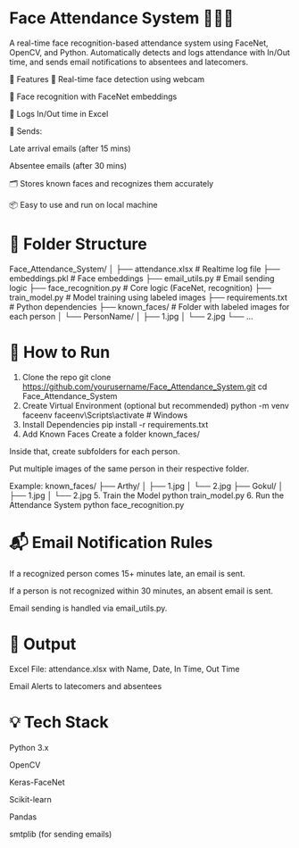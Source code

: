 # Face Attendance System 👨‍💼📸
A real-time face recognition-based attendance system using FaceNet, OpenCV, and Python. Automatically detects and logs attendance with In/Out time, and sends email notifications to absentees and latecomers.

🔧 Features
🎥 Real-time face detection using webcam

🧠 Face recognition with FaceNet embeddings

📁 Logs In/Out time in Excel

📧 Sends:

Late arrival emails (after 15 mins)

Absentee emails (after 30 mins)

🗂 Stores known faces and recognizes them accurately

📦 Easy to use and run on local machine

# 📁 Folder Structure
Face_Attendance_System/
│
├── attendance.xlsx          # Realtime log file
├── embeddings.pkl           # Face embeddings
├── email_utils.py           # Email sending logic
├── face_recognition.py      # Core logic (FaceNet, recognition)
├── train_model.py           # Model training using labeled images
├── requirements.txt         # Python dependencies
├── known_faces/             # Folder with labeled images for each person
│   └── PersonName/
│       ├── 1.jpg
│       └── 2.jpg
└── ...
# 🚀 How to Run
1. Clone the repo
git clone https://github.com/yourusername/Face_Attendance_System.git
cd Face_Attendance_System
2. Create Virtual Environment (optional but recommended)
python -m venv faceenv
faceenv\Scripts\activate   # Windows
3. Install Dependencies
pip install -r requirements.txt
4. Add Known Faces
Create a folder known_faces/

Inside that, create subfolders for each person.

Put multiple images of the same person in their respective folder.

Example:
known_faces/
├── Arthy/
│   ├── 1.jpg
│   └── 2.jpg
├── Gokul/
│   ├── 1.jpg
│   └── 2.jpg
5. Train the Model
python train_model.py
6. Run the Attendance System
python face_recognition.py
# 📬 Email Notification Rules
If a recognized person comes 15+ minutes late, an email is sent.

If a person is not recognized within 30 minutes, an absent email is sent.

Email sending is handled via email_utils.py.

# 📝 Output
Excel File: attendance.xlsx with Name, Date, In Time, Out Time

Email Alerts to latecomers and absentees

# 💡 Tech Stack
Python 3.x

OpenCV

Keras-FaceNet

Scikit-learn

Pandas

smtplib (for sending emails)
